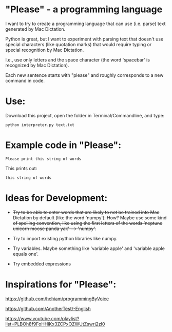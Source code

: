 # "Please" - a programming language

I want to try to create a programming language that can use (i.e. parse) text generated by Mac Dictation.

Python is great, but I want to experiment with parsing text that doesn't use special characters (like quotation marks) that would require typing or special recognition by Mac Dictation.

I.e., use only letters and the space character (the word 'spacebar' is recognized by Mac Dictation).

Each new sentence starts with "please" and roughly corresponds to a new command in code.

# Use:

Download this project, open the folder in Terminal/Commandline, and type:

    python interpreter.py text.txt

# Example code in "Please":

    Please print this string of words

This prints out:

    this string of words

# Ideas for Development:

* ~~Try to be able to enter words that are likely to not be trained into Mac Dictation by default (like the word 'numpy'). How? Maybe use some kind of spelling convention, like using the first letters of the words 'neptune unicorn moose panda yak' --> 'numpy'.~~

* Try to import existing python libraries like numpy.

* Try variables. Maybe something like 'variable apple' and 'variable apple equals one'.

* Try embedded expressions

# Inspirations for "Please":

https://github.com/hchiam/programmingByVoice

https://github.com/AnotherTest/-English

https://www.youtube.com/playlist?list=PLBOh8f9FoHHiKx3ZCPxOZWUtZswrj2zI0
